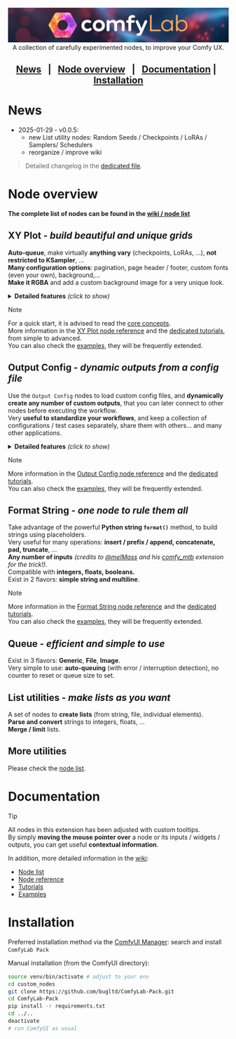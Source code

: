 <p align="center">
    <img src="static/repo_banner.png" title="welcome to ComfyLab Pack!">
    <br/>
    <span>A collection of carefully experimented nodes, to improve your Comfy UX.</span>
</p>

<h2 align="center"><a href="#️news">News</a> &nbsp; | &nbsp; <a href="#️node-overview">Node overview</a> &nbsp; | &nbsp; <a href="#documentation">Documentation</a> | &nbsp; <a href="#installation">Installation</a></h2>

# News

- 2025-01-29 - v0.0.5:
  - new List utility nodes: Random Seeds / Checkpoints / LoRAs / Samplers/ Schedulers
  - reorganize / improve wiki

> Detailed changelog in the [dedicated file](./CHANGELOG.md).

# Node overview

**The complete list of nodes can be found in the [wiki / node list](./wiki/node_list.md)**

## XY Plot - _build beautiful and unique grids_

**Auto-queue**, make virtually **anything vary** (checkpoints, LoRAs, ...), **not restricted to KSampler**, ...\
**Many configuration options**: pagination, page header / footer, custom fonts (even your own), background,...\
**Make it RGBA** and add a custom background image for a very unique look.

<details>
<summary><strong>Detailed features</strong> <i>(click to show)</i></summary>

- simple to use by default: **only 2 nodes**
  - **optional configuration nodes** to customize the grid, or the **page header / footer**
  - with possible **pagination, row / column switch**
- **auto-queuing** (very simple to use, automatic error / interruption detection)
- you can virtually **make anything vary**: CFG, seed, checkpoint / sampler / LoRA / ...
- **not restricted to KSampler**: can be adapted to any process generating images
- **many configuration options**:
  - custom row/col headers, with string templating
  - font (type / size / color)
    - in row / column headers, and/or page header / footer (each configurable differently)
    - either one of the 4 fonts shipped with the extension, or any other TTF font on your disk
  - background color:
    - make **your grid transparent (RGBA)** to add a custom background image
  - padding, wrap, ...
- mix any image resolution / aspect ratio
- ...
</details>

> [!NOTE]
> For a quick start, it is advised to read the [core concepts](./wiki/node%20reference/xy%20plot/00%20-%20core%20concepts.md).\
> More information in the [XY Plot node reference](./wiki/node%20reference/xy%20plot/) and the [dedicated tutorials](./wiki/tutorials/XY%20Plot/), from simple to advanced.\
> You can also check the [examples](./wiki/examples/), they will be frequently extended.

## Output Config - _dynamic outputs from a config file_

Use the `Output Config` nodes to load custom config files, and **dynamically create any number of custom outputs**, that you can later connect to other nodes before executing the workflow.\
Very **useful to standardize your workflows**, and keep a collection of configurations / test cases separately, share them with others... and many other applications.

<details>
<summary><strong>Detailed features</strong> <i>(click to show)</i></summary>

- **any number of outputs**, you decide what you need for your speific cases
- **very simple** config file, by default, only `output: value` is needed
- optionally configure the **shape, color, and even the type** of each output
- available in **JSON / JSON5 / YAML** (with comments if you wish)
- strictly validated with a **JSON Schema**, with **detailed visual report** in case of errors
</details>

> [!NOTE]
> More information in the [Output Config node reference](./wiki/node%20reference/output%20config.md) and the [dedicated tutorials](./wiki/tutorials/Output%20Config/).\
> You can also check the [examples](./wiki/examples/), they will be frequently extended.

## Format String - _one node to rule them all_

Take advantage of the powerful **Python string `format()`** method, to build strings using placeholders.\
Very useful for many operations: **insert / prefix / append, concatenate, pad, truncate**, ...\
**Any number of inputs** _(credits to [@melMass](https://github.com/melMass) and his [comfy_mtb](https://github.com/melMass/comfy_mtb) extension for the trick!)_.\
Compatible with **integers, floats, booleans.**\
Exist in 2 flavors: **simple string and multiline**.

> [!NOTE]
> More information in the [Format String node reference](./wiki/node%20reference/format.md) and the [dedicated tutorials](./wiki/tutorials/Format/).\
> You can also check the [examples](./wiki/examples/), they will be frequently extended.

## Queue - _efficient and simple to use_

Exist in 3 flavors: **Generic**, **File**, **Image**.\
Very simple to use: **auto-queuing** (with error / interruption detection), no counter to reset or queue size to set.

## List utilities - _make lists as you want_

A set of nodes to **create lists** (from string, file, individual elements).\
**Parse and convert** strings to integers, floats, ...\
**Merge / limit** lists.

## More utilities

Please check the [node list](./wiki/node_list.md).

# Documentation

> [!TIP]
> All nodes in this extension has been adjusted with custom tooltips.\
> By simply **moving the mouse pointer over** a node or its inputs / widgets / outputs, you can get useful **contextual information**.

In addition, more detailed information in the [wiki](./wiki/):

- [Node list](./wiki/node_list.md)
- [Node reference](./wiki/node%20reference/)
- [Tutorials](./wiki/tutorials/)
- [Examples](./wiki/examples/)

# Installation

Preferred installation method via the [ComfyUI Manager](https://github.com/ltdrdata/ComfyUI-Manager): search and install `ComfyLab Pack`

Manual installation (from the ComfyUI directory):

```bash
source venv/bin/activate # adjust to your env
cd custom_nodes
git clone https://github.com/bugltd/ComfyLab-Pack.git
cd ComfyLab-Pack
pip install -r requirements.txt
cd ../..
deactivate
# run ComfyUI as usual
```
